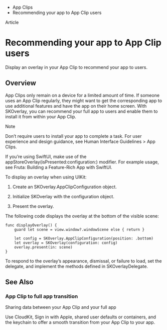 

- App Clips
-  Recommending your app to App Clip users 

Article

# Recommending your app to App Clip users

Display an overlay in your App Clip to recommend your app to users.

## Overview

App Clips only remain on a device for a limited amount of time. If someone uses an App Clip regularly, they might want to get the corresponding app to use additional features and have the app on their home screen. With SKOverlay, you can recommend your full app to users and enable them to install it from within your App Clip.

Note

Don’t require users to install your app to complete a task. For user experience and design guidance, see Human Interface Guidelines > App Clips.

If you’re using SwiftUI, make use of the appStoreOverlay(isPresented:configuration:) modifier. For example usage, see Fruta: Building a Feature-Rich App with SwiftUI.

To display an overlay when using UIKit:

1.  Create an SKOverlay.AppClipConfiguration object.

2.  Initialize SKOverlay with the configuration object.

3.  Present the overlay.

The following code displays the overlay at the bottom of the visible scene:

```
func displayOverlay() {
    guard let scene = view.window?.windowScene else { return }

    let config = SKOverlay.AppClipConfiguration(position: .bottom)
    let overlay = SKOverlay(configuration: config)
    overlay.present(in: scene)
}
```

To respond to the overlay’s appearance, dismissal, or failure to load, set the delegate, and implement the methods defined in SKOverlayDelegate.

## See Also

### App Clip to full app transition

Sharing data between your App Clip and your full app

Use CloudKit, Sign in with Apple, shared user defaults or containers, and the keychain to offer a smooth transition from your App Clip to your app.

